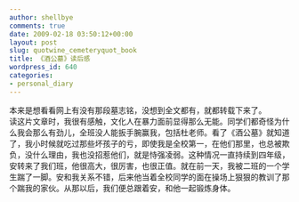 ```yaml
---
author: shellbye
comments: true
date: 2009-02-18 03:50:12+00:00
layout: post
slug: quotwine_cemeteryquot_book
title: 《酒公墓》读后感
wordpress_id: 640
categories:
- personal_diary
---
```


本来是想看看网上有没有那段墓志铭，没想到全文都有，就都转载下来了。  
读这片文章时，我很有感触，文化人在暴力面前显得那么无能。同学们都奇怪为什么我会那么有劲儿，全班没人能扳手腕赢我，包括杜老师。看了《酒公墓》就知道了，我小时候就吃过那些坏孩子的亏，即使我是全校第一，在他们那里，也总被欺负，没什么理由，我也没招惹他们，就是恃强凌弱。这种情况一直持续到四年级，安转来了我们班，他很高大，很厉害，也很正值。就在前一天，我被二班的一个学生踹了一脚。安和我关系不错，后来他当着全校同学的面在操场上狠狠的教训了那个踹我的家伙。从那以后，我们便总跟着安，和他一起锻炼身体。
